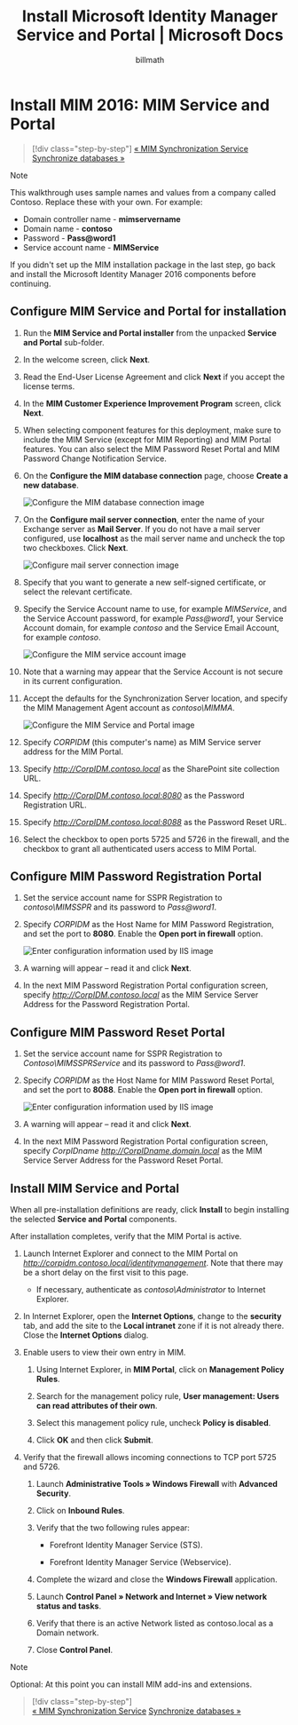 ﻿---
# required metadata

title: Install Microsoft Identity Manager Service and Portal | Microsoft Docs
description: Get the steps to configure and install MIM Service and Portal for Microsoft Identity Manager 2016
keywords:
author: billmath
ms.author: barclayn
manager: mbaldiwn
ms.date: 10/12/2017
ms.topic: get-started-article
ms.service: microsoft-identity-manager
ms.technology: security
ms.assetid: b0b39631-66df-4c5f-80c9-a1774346f816

# optional metadata

#ROBOTS:
#audience:
#ms.devlang:
ms.reviewer: mwahl
ms.suite: ems
#ms.tgt_pltfrm:
#ms.custom:

---
# Install MIM 2016: MIM Service and Portal

>[!div class="step-by-step"]
[« MIM Synchronization Service](install-mim-sync.md)
[Synchronize databases »](install-mim-sync-ad-service.md)

> [!NOTE]
> This walkthrough uses sample names and values from a company called Contoso. Replace these with your own. For example:
> - Domain controller name - **mimservername**
> - Domain name - **contoso**
> - Password - **Pass@word1**
> - Service account name - **MIMService**

If you didn't set up the MIM installation package in the last step, go back and install the Microsoft Identity Manager 2016 components before continuing.


## Configure MIM Service and Portal for installation

1. Run the **MIM Service and Portal installer** from the unpacked **Service and Portal** sub-folder.

2. In the welcome screen, click **Next**.

3. Read the End-User License Agreement and click **Next** if you accept the license terms.

4. In the **MIM Customer Experience Improvement Program** screen, click **Next**.

5. When selecting component features for this deployment, make sure to include the MIM Service (except for MIM Reporting) and MIM Portal features. You can also select the MIM Password Reset Portal and MIM Password Change Notification Service.

6. On the **Configure the MIM database connection** page, choose **Create a new database**.

    ![Configure the MIM database connection image](media/MIM-Install10.png)

7. On the **Configure mail server connection**, enter the name of your Exchange server as **Mail Server**. If you do not have a mail server configured, use **localhost** as the mail server name and uncheck the top two checkboxes. Click **Next**.

    ![Configure mail server connection image](media/MIM-Install11.png)

8. Specify that you want to generate a new self-signed certificate, or select the relevant certificate.

9. Specify the Service Account name to use, for example *MIMService*, and the Service Account password, for example *Pass@word1*, your Service Account domain, for example *contoso* and the Service Email Account, for example *contoso*.

    ![Configure the MIM service account image](media/MIM-Install12.png)

10. Note that a warning may appear that the Service Account is not secure in its current configuration.

11. Accept the defaults for the Synchronization Server location, and specify the MIM Management Agent account as *contoso\MIMMA*.

    ![Configure the MIM Service and Portal image](media/MIM-Install13.png)

12. Specify *CORPIDM* (this computer's name) as MIM Service server address for the MIM Portal.

13. Specify *http://CorpIDM.contoso.local* as the SharePoint site collection URL.

14. Specify *http://CorpIDM.contoso.local:8080* as the Password Registration URL.

15. Specify *http://CorpIDM.contoso.local:8088* as the Password Reset URL.

16. Select the checkbox to open ports 5725 and 5726 in the firewall, and the checkbox to grant all authenticated users access to MIM Portal.

## Configure MIM Password Registration Portal

1.  Set the service account name for SSPR Registration to *contoso\MIMSSPR* and its password to *Pass@word1*.

2.  Specify  *CORPIDM* as the Host Name for MIM Password Registration, and set the port to **8080**. Enable the **Open port in firewall** option.

    ![Enter configuration information used by IIS image](media/MIM-Install14.png)

3.  A warning will appear – read it and click **Next**.

4. In the next MIM Password Registration Portal configuration screen, specify  *http://CorpIDM.contoso.local* as the MIM Service Server Address for the Password Registration Portal.

## Configure MIM Password Reset Portal

1.  Set the service account name for SSPR Registration to *Contoso\MIMSSPRService* and its password to *Pass@word1*.

2.  Specify  *CORPIDM* as the Host Name for MIM Password Reset Portal, and set the port to **8088**. Enable the **Open port in firewall** option.

    ![Enter configuration information used by IIS image](media/MIM-Install15.png)

3.  A warning will appear – read it and click **Next**.

4. In the next MIM Password Registration Portal configuration screen, specify *CorpIDname  http://CorpIDname.domain.local* as the MIM Service Server Address for the Password Reset Portal.

## Install MIM Service and Portal

When all pre-installation definitions are ready, click **Install** to begin installing the selected **Service and Portal** components.

After installation completes, verify that the MIM Portal is active.

1. Launch Internet Explorer and connect to the MIM Portal on  *http://corpidm.contoso.local/identitymanagement*. Note that there may be a short delay on the first visit to this page.

    - If necessary, authenticate as *contoso\Administrator* to Internet Explorer.

2. In Internet Explorer, open the **Internet Options**, change to the **security** tab, and add the site to the **Local intranet** zone if it is not already there.  Close the **Internet Options** dialog.

3. Enable users to view their own entry in MIM.

    1.  Using Internet Explorer, in **MIM Portal**, click on **Management Policy Rules**.

    2.  Search for the management policy rule, **User management: Users can read attributes of their own**.

    3.  Select this management policy rule, uncheck **Policy is disabled**.

    4.  Click **OK** and then click **Submit**.

4.  Verify that the firewall allows incoming connections to TCP port 5725 and 5726.

    1.  Launch **Administrative Tools » Windows Firewall** with **Advanced Security**.

    2.  Click on **Inbound Rules**.

    3.  Verify that the two following rules appear:

        -   Forefront Identity Manager Service (STS).

        -   Forefront Identity Manager Service (Webservice).

    4.  Complete the wizard and close the **Windows Firewall** application.

    5.  Launch **Control Panel » Network and Internet » View network status and tasks**.

    6.  Verify that there is an active Network listed as contoso.local as a Domain network.

    7.  Close **Control Panel**.

> [!NOTE]
> Optional: At this point you can install MIM add-ins and extensions.

>[!div class="step-by-step"]  
[« MIM Synchronization Service](install-mim-sync.md)
[Synchronize databases »](install-mim-sync-ad-service.md)
